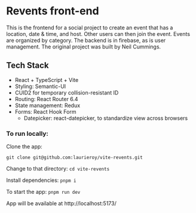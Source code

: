 # Revents front-end

This is the frontend for a social project to create an event that has a location, date & time, and host. Other users can then join the event. Events are organized by category. 
The backend is in firebase, as is user management. The original project was built by Neil Cummings. 

## Tech Stack
- React + TypeScript + Vite
- Styling: Semantic-UI
- CUID2 for temporary collision-resistant ID
- Routing: React Router 6.4
- State management: Redux
- Forms: React Hook Form
   - Datepicker: react-datepicker, to standardize view across browsers

### To run locally:

Clone the app:
```
git clone git@github.com:laurieroy/vite-revents.git
```

Change to that directory:
```cd vite-revents```

Install dependencies:
```pnpm i```

To start the app:
```pnpm run dev```

App will be available at http://localhost:5173/


<!-- 

## Expanding the ESLint configuration

If you are developing a production application, we recommend updating the configuration to enable type aware lint rules:

- Configure the top-level `parserOptions` property like this:

```js
   parserOptions: {
    ecmaVersion: 'latest',
    sourceType: 'module',
    project: ['./tsconfig.json', './tsconfig.node.json'],
    tsconfigRootDir: __dirname,
   },
```

- Replace `plugin:@typescript-eslint/recommended` to `plugin:@typescript-eslint/recommended-type-checked` or `plugin:@typescript-eslint/strict-type-checked`
- Optionally add `plugin:@typescript-eslint/stylistic-type-checked`
- Install [eslint-plugin-react](https://github.com/jsx-eslint/eslint-plugin-react) and add `plugin:react/recommended` & `plugin:react/jsx-runtime` to the `extends` list -->
